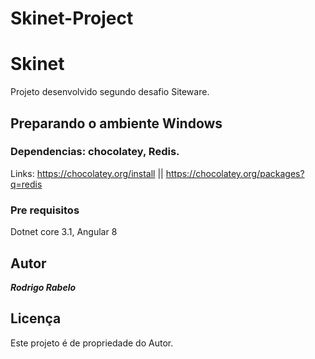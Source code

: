 # Skinet-Project

# Skinet

Projeto desenvolvido segundo desafio Siteware.

## Preparando o ambiente Windows

### Dependencias: chocolatey, Redis.
Links:
https://chocolatey.org/install || 
https://chocolatey.org/packages?q=redis

### Pre requisitos

Dotnet core 3.1, Angular 8

## Autor

***Rodrigo Rabelo*** 

## Licença

Este projeto é de propriedade do Autor.
